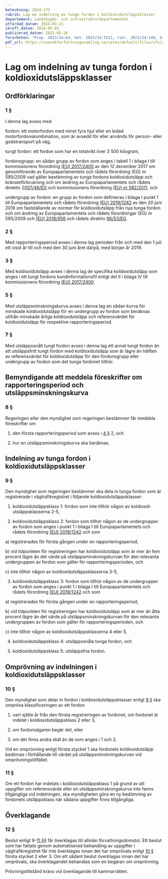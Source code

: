 ```yaml
---
beteckning: 2024:173
rubrik: Lag om indelning av tunga fordon i koldioxidutsläppsklasser
departement: Landsbygds- och infrastrukturdepartementet
utfardad_datum: 2024-03-21
ikraft_datum: 2024-05-01
publicerad_datum: 2025-05-26
forarbeten: "Prop. 2023/24:64, bet. 2023/24:TU11, rskr. 2023/24:148, direktiv (EU) 2022/362"
pdf_url: https://svenskforfattningssamling.se/sites/default/files/sfs/2024-03/SFS2024-173.pdf
---
```


# Lag om indelning av tunga fordon i koldioxidutsläppsklasser

## Ordförklaringar

### 1 §

I denna lag avses med

fordon: ett motorfordon med minst fyra hjul eller en ledad motorfordonskombination, som är avsedd för eller används för person- eller godstransport på väg,

tungt fordon: ett fordon som har en totalvikt över 3 500 kilogram,

fordonsgrupp: en sådan grupp av fordon som anges i tabell 1 i bilaga I till kommissionens förordning [(EU) 2017/2400](https://eur-lex.europa.eu/legal-content/SV/ALL/?uri=celex%3A32400R2017) av den 12 december 2017 om genomförande av Europaparlamentets och rådets förordning (EG) nr 595/2009 vad gäller bestämning av tunga fordons koldioxidutsläpp och bränsleförbrukning och om ändring av Europaparlamentets och rådets direktiv 2[007/46/EG](https://eur-lex.europa.eu/legal-content/SV/ALL/?uri=celex%3A3007L0046) och kommissionens förordning [(EU) nr 582/2011](https://eur-lex.europa.eu/legal-content/SV/ALL/?uri=celex%3A32011R0582), och

undergrupp av fordon: en grupp av fordon som definieras i bilaga I punkt 1 till Europaparlamentets och rådets förordning [(EU) 2019/1242](https://eur-lex.europa.eu/legal-content/SV/ALL/?uri=celex%3A31242R2019) av den 20 juni 2019 om fastställande av normer för koldioxidutsläpp från nya tunga fordon och om ändring av Europaparlamentets och rådets förordningar (EG) nr 595/2009 och [(EU) 2018/956](https://eur-lex.europa.eu/legal-content/SV/ALL/?uri=celex%3A32018R0956) och rådets direktiv [96/53/EG](https://eur-lex.europa.eu/legal-content/SV/ALL/?uri=celex%3A31996L0053).

### 2 §

Med rapporteringsperiod avses i denna lag perioden från och med den 1 juli ett visst år till och med den 30 juni året därpå, med början år 2019.

### 3 §

Med koldioxidutsläpp avses i denna lag de specifika koldioxidutsläpp som anges i ett tungt fordons kundinformationsfil enligt del II i bilaga IV till kommissionens förordning [(EU) 2017/2400](https://eur-lex.europa.eu/legal-content/SV/ALL/?uri=celex%3A32400R2017).

### 5 §

Med utsläppsminskningskurva avses i denna lag en sådan kurva för minskade koldioxidutsläpp för en undergrupp av fordon som beräknas utifrån minskade årliga koldioxidutsläpp och referensvärdet för koldioxidutsläpp för respektive rapporteringsperiod.

### 7 §

Med utsläppssnålt tungt fordon avses i denna lag ett annat tungt fordon än ett utsläppsfritt tungt fordon med koldioxidutsläpp som är lägre än hälften av referensvärdet för koldioxidutsläpp för den fordonsgrupp eller undergrupp av fordon som det tunga fordonet tillhör.

## Bemyndigande att meddela föreskrifter om rapporteringsperiod och utsläppsminskningskurva

### 8 §

Regeringen eller den myndighet som regeringen bestämmer får meddela föreskrifter om

1. den första rapporteringsperiod som avses i [4 §](#4) 2, och

2. hur en utsläppsminskningskurva ska beräknas.

## Indelning av tunga fordon i koldioxidutsläppsklasser

### 9 §

Den myndighet som regeringen bestämmer ska dela in tunga fordon som är registrerade i vägtrafikregistret i följande koldioxidutsläppsklasser:

1. koldioxidutsläppsklass 1: fordon som inte tillhör någon av koldioxid-utsläppsklasserna 2-5,

2. koldioxidutsläppsklass 2: fordon som tillhör någon av de undergrupper av fordon som anges i punkt 1 i bilaga I till Europaparlamentets och rådets förordning [(EU) 2019/1242](https://eur-lex.europa.eu/legal-content/SV/ALL/?uri=celex%3A31242R2019) och som

a) registrerades för första gången under en rapporteringsperiod,

b) vid tidpunkten för registreringen har koldioxidutsläpp som är mer än fem procent lägre än det värde på utsläppsminskningskurvan för den relevanta undergruppen av fordon som gäller för rapporteringsperioden, och

c) inte tillhör någon av koldioxidutsläppsklasserna 3-5,

3. koldioxidutsläppsklass 3: fordon som tillhör någon av de undergrupper av fordon som anges i punkt 1 i bilaga I till Europaparlamentets och rådets förordning [(EU) 2019/1242](https://eur-lex.europa.eu/legal-content/SV/ALL/?uri=celex%3A31242R2019) och som

a) registrerades för första gången under en rapporteringsperiod,

b) vid tidpunkten för registreringen har koldioxidutsläpp som är mer än åtta procent lägre än det värde på utsläppsminskningskurvan för den relevanta undergruppen av fordon som gäller för rapporteringsperioden, och

c) inte tillhör någon av koldioxidutsläppsklasserna 4 eller 5,

4. koldioxidutsläppsklass 4: utsläppssnåla tunga fordon, och

5. koldioxidutsläppsklass 5: utsläppsfria fordon.

## Omprövning av indelningen i koldioxidutsläppsklasser

### 10 §

Den myndighet som delar in fordon i koldioxidutsläppsklasser enligt [9 §](#9) ska ompröva klassificeringen av ett fordon

1. vart sjätte år från den första registreringen av fordonet, om fordonet är indelat i koldioxidutsläppsklass 2 eller 3,

2. om fordonsägaren begär det, eller

3. om det finns andra skäl än de som anges i 1 och 2.

Vid en omprövning enligt första stycket 1 ska fordonets koldioxidutsläpp bedömas i förhållande till värdet på utsläppsminskningskurvan vid omprövningstillfället.

### 11 §

Om ett fordon har indelats i koldioxidutsläppsklass 1 på grund av att uppgifter om referensvärde eller en utsläppsminskningskurva inte fanns tillgängliga vid indelningen, ska myndigheten göra en ny bedömning av fordonets utsläppsklass när sådana uppgifter finns tillgängliga.

## Överklagande

### 12 §

Beslut enligt 9-[11 §](#11)§ får överklagas till allmän förvaltningsdomstol. Ett beslut som har fattats genom automatiserad behandling av uppgifter i vägtrafikregistret får inte överklagas innan det har omprövats enligt [10 §](#10) första stycket 2 eller 3. Om ett sådant beslut överklagas innan det har omprövats, ska överklagandet behandlas som en begäran om omprövning.

Prövningstillstånd krävs vid överklagande till kammarrätten.